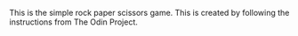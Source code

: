 This is the simple rock paper scissors game.
This is created by following the instructions from The Odin Project.